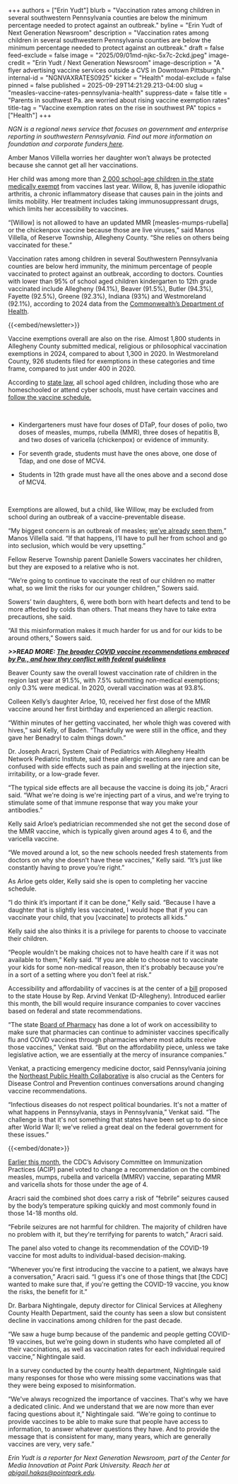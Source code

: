 +++
authors = ["Erin Yudt"]
blurb = "Vaccination rates among children in several southwestern Pennsylvania counties are below the minimum percentage needed to protect against an outbreak."
byline = "Erin Yudt of Next Generation Newsroom"
description = "Vaccination rates among children in several southwestern Pennsylvania counties are below the minimum percentage needed to protect against an outbreak."
draft = false
feed-exclude = false
image = "2025/09/01md-njkc-5x7c-2ckd.jpeg"
image-credit = "Erin Yudt / Next Generation Newsroom"
image-description = "A flyer advertising vaccine services outside a CVS in Downtown Pittsburgh."
internal-id = "NGNVAXRATES0925"
kicker = "Health"
modal-exclude = false
pinned = false
published = 2025-09-29T14:21:29.213-04:00
slug = "measles-vaccine-rates-pennsylvania-health"
suppress-date = false
title = "Parents in southwest Pa. are worried about rising vaccine exemption rates"
title-tag = "Vaccine exemption rates on the rise in southwest PA"
topics = ["Health"]
+++

<em>NGN is a regional news service that focuses on government and enterprise reporting in southwestern Pennsylvania. Find out more information on foundation and corporate funders</em><a href="https://www.nextgenerationnewsroom.org/sponsors"><em> here</em></a><em>.</em>

Amber Manos Villella worries her daughter won’t always be protected because she cannot get all her vaccinations.

Her child was among more than <a href="https://www.pa.gov/agencies/health/programs/immunizations/rates">2,000 school-age children in the state medically exempt</a> from vaccines last year. Willow, 8, has juvenile idiopathic arthritis, a chronic inflammatory disease that causes pain in the joints and limits mobility. Her treatment includes taking immunosuppressant drugs, which limits her accessibility to vaccines.

“\[Willow\] is not allowed to have an updated MMR \[measles-mumps-rubella\] or the chickenpox vaccine because those are live viruses,” said Manos Villella, of Reserve Township, Allegheny County. “She relies on others being vaccinated for these.”

Vaccination rates among children in several Southwestern Pennsylvania counties are below herd immunity, the minimum percentage of people vaccinated to protect against an outbreak, according to doctors. Counties with lower than 95% of school aged children kindergarten to 12th grade vaccinated include Allegheny (94.1%), Beaver (91.5%), Butler (94.3%), Fayette (92.5%), Greene (92.3%), Indiana (93%) and Westmoreland (92.1%), according to 2024 data from the <a href="https://www.pa.gov/agencies/health/programs/immunizations/rates">Commonwealth’s Department of Health</a>.

{{<embed/newsletter>}}

Vaccine exemptions overall are also on the rise. Almost 1,800 students in Allegheny County submitted medical, religious or philosophical vaccination exemptions in 2024, compared to about 1,300 in 2020. In Westmoreland County, 926 students filed for exemptions in these categories and time frame, compared to just under 400 in 2020.

According to <a href="https://www.pacodeandbulletin.gov/Display/pacode?file=/secure/pacode/data/028/chapter23/subchapCtoc.html">state law</a>, all school aged children, including those who are homeschooled or attend cyber schools, must have certain vaccines and <a href="https://www.pa.gov/content/dam/copapwp-pagov/en/health/documents/topics/documents/programs/immunizations/School%20Vaccination%20Information%20for%20Parents%20(English).pdf">follow the vaccine schedule.</a>

‍

- Kindergarteners must have four doses of DTaP, four doses of polio, two doses of measles, mumps, rubella (MMR), three doses of hepatitis B, and two doses of varicella (chickenpox) or evidence of immunity.

- For seventh grade, students must have the ones above, one dose of Tdap, and one dose of MCV4.

- Students in 12th grade must have all the ones above and a second dose of MCV4.

‍

Exemptions are allowed, but a child, like Willow, may be excluded from school during an outbreak of a vaccine-preventable disease.

“My biggest concern is an outbreak of measles; <a href="https://www.cdc.gov/measles/data-research/index.html">we’ve already seen them</a>,” Manos Villella said. “If that happens, I’ll have to pull her from school and go into seclusion, which would be very upsetting.”

Fellow Reserve Township parent Danielle Sowers vaccinates her children, but they are exposed to a relative who is not.

“We’re going to continue to vaccinate the rest of our children no matter what, so we limit the risks for our younger children,” Sowers said.

Sowers’ twin daughters, 6, were both born with heart defects and tend to be more affected by colds than others. That means they have to take extra precautions, she said.

“All this misinformation makes it much harder for us and for our kids to be around others,” Sowers said.

<strong><em>&gt;&gt;READ MORE: </em></strong><a href="https://www.spotlightpa.org/news/2025/09/pennsylvania-covid-shot-guidelines-pharmacy-rules-health/"><strong><em>The broader COVID vaccine recommendations embraced by Pa., and how they conflict with federal guidelines</em></strong></a><strong><em></em></strong>

Beaver County saw the overall lowest vaccination rate of children in the region last year at 91.5%, with 7.5% submitting non-medical exemptions; only 0.3% were medical. In 2020, overall vaccination was at 93.8%.

Colleen Kelly’s daughter Arloe, 10, received her first dose of the MMR vaccine around her first birthday and experienced an allergic reaction.

“Within minutes of her getting vaccinated, her whole thigh was covered with hives,” said Kelly, of Baden. “Thankfully we were still in the office, and they gave her Benadryl to calm things down.”

Dr. Joseph Aracri, System Chair of Pediatrics with Allegheny Health Network Pediatric Institute, said these allergic reactions are rare and can be confused with side effects such as pain and swelling at the injection site, irritability, or a low-grade fever.

“The typical side effects are all because the vaccine is doing its job,” Aracri said. “What we&#39;re doing is we&#39;re injecting part of a virus, and we&#39;re trying to stimulate some of that immune response that way you make your antibodies.”

Kelly said Arloe’s pediatrician recommended she not get the second dose of the MMR vaccine, which is typically given around ages 4 to 6, and the varicella vaccine.

“We moved around a lot, so the new schools needed fresh statements from doctors on why she doesn’t have these vaccines,” Kelly said. “It’s just like constantly having to prove you’re right.”

As Arloe gets older, Kelly said she is open to completing her vaccine schedule.

“I do think it’s important if it can be done,” Kelly said. “Because I have a daughter that is slightly less vaccinated, I would hope that if you can vaccinate your child, that you \[vaccinate\] to protects all kids.”

Kelly said she also thinks it is a privilege for parents to choose to vaccinate their children.

“People wouldn&#39;t be making choices not to have health care if it was not available to them,” Kelly said. “If you are able to choose not to vaccinate your kids for some non-medical reason, then it&#39;s probably because you&#39;re in a sort of a setting where you don&#39;t feel at risk.”

Accessibility and affordability of vaccines is at the center of a <a href="https://www.palegis.us/legislation/bills/2025/hb1828">bill</a> proposed to the state House by Rep. Arvind Venkat (D-Allegheny). Introduced earlier this month, the bill would require insurance companies to cover vaccines based on federal and state recommendations.

“The state <a href="https://www.pa.gov/governor/newsroom/2025-press-releases/icymi--pa-state-board-of-pharmacy-acts-gov-shapiro-protect-vacci">Board of Pharmacy</a> has done a lot of work on accessibility to make sure that pharmacies can continue to administer vaccines specifically flu and COVID vaccines through pharmacies where most adults receive those vaccines,” Venkat said. “But on the affordability piece, unless we take legislative action, we are essentially at the mercy of insurance companies.”

Venkat, a practicing emergency medicine doctor, said Pennsylvania joining the <a href="https://www.pa.gov/agencies/health/newsroom/launch-northeast-public-health-collaborative">Northeast Public Health Collaborative</a> is also crucial as the Centers for Disease Control and Prevention continues conversations around changing vaccine recommendations.

“Infectious diseases do not respect political boundaries. It&#39;s not a matter of what happens in Pennsylvania, stays in Pennsylvania,” Venkat said. “The challenge is that it&#39;s not something that states have been set up to do since after World War II; we&#39;ve relied a great deal on the federal government for these issues.”

{{<embed/donate>}}

<a href="https://www.cbsnews.com/news/cdc-acip-recap-measles-mmrv-covid-vaccines/">Earlier this month</a>, the CDC’s Advisory Committee on Immunization Practices (ACIP) panel voted to change a recommendation on the combined measles, mumps, rubella and varicella (MMRV) vaccine, separating MMR and varicella shots for those under the age of 4.

Aracri said the combined shot does carry a risk of “febrile” seizures caused by the body’s temperature spiking quickly and most commonly found in those 14-18 months old.

“Febrile seizures are not harmful for children. The majority of children have no problem with it, but they&#39;re terrifying for parents to watch,” Aracri said.

The panel also voted to change its recommendation of the COVID-19 vaccine for most adults to individual-based decision-making.

“Whenever you&#39;re first introducing the vaccine to a patient, we always have a conversation,” Aracri said. “I guess it&#39;s one of those things that \[the CDC\] wanted to make sure that, if you&#39;re getting the COVID-19 vaccine, you know the risks, the benefit for it.”

Dr. Barbara Nightingale, deputy director for Clinical Services at Allegheny County Health Department, said the county has seen a slow but consistent decline in vaccinations among children for the past decade.

“We saw a huge bump because of the pandemic and people getting COVID-19 vaccines, but we’re going down in students who have completed all of their vaccinations, as well as vaccination rates for each individual required vaccine,” Nightingale said.

In a survey conducted by the county health department, Nightingale said many responses for those who were missing some vaccinations was that they were being exposed to misinformation.

“We&#39;ve always recognized the importance of vaccines. That&#39;s why we have a dedicated clinic. And we understand that we are now more than ever facing questions about it,” Nightingale said. “We&#39;re going to continue to provide vaccines to be able to make sure that people have access to information, to answer whatever questions they have. And to provide the message that is consistent for many, many years, which are generally vaccines are very, very safe.”

<em>Erin Yudt is a reporter for Next Generation Newsroom, part of the Center for Media Innovation at Point Park University. Reach her at </em><a href="mailto:abigail.hakas@pointpark.edu"><em>abigail.hakas@pointpark.edu</em></a><em>.</em>

